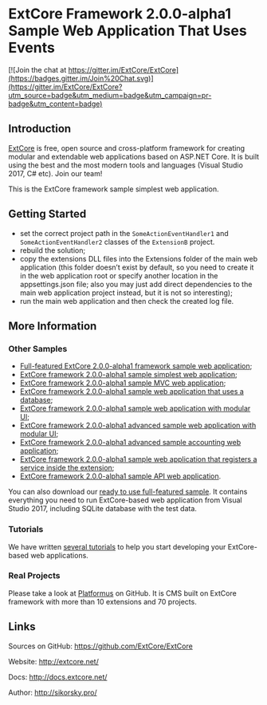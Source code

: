 # ExtCore Framework 2.0.0-alpha1 Sample Web Application That Uses Events

[![Join the chat at https://gitter.im/ExtCore/ExtCore](https://badges.gitter.im/Join%20Chat.svg)](https://gitter.im/ExtCore/ExtCore?utm_source=badge&utm_medium=badge&utm_campaign=pr-badge&utm_content=badge)

## Introduction

[ExtCore](https://github.com/ExtCore/ExtCore) is free, open source and cross-platform framework for creating
modular and extendable web applications based on ASP.NET Core. It is built using the best and the most modern
tools and languages (Visual Studio 2017, C# etc). Join our team!

This is the ExtCore framework sample simplest web application.

## Getting Started

* set the correct project path in the `SomeActionEventHandler1` and `SomeActionEventHandler2` classes of the `ExtensionB` project.
* rebuild the solution;
* copy the extensions DLL files into the Extensions folder of the main web application (this folder doesn’t exist by default,
so you need to create it in the web application root or specify another location in the appsettings.json file; also you may just
add direct dependencies to the main web application project instead, but it is not so interesting);
* run the main web application and then check the created log file.

## More Information

### Other Samples

* [Full-featured ExtCore 2.0.0-alpha1 framework sample web application](https://github.com/ExtCore/ExtCore-Sample);
* [ExtCore framework 2.0.0-alpha1 sample simplest web application](https://github.com/ExtCore/ExtCore-Sample-Simplest);
* [ExtCore framework 2.0.0-alpha1 sample MVC web application](https://github.com/ExtCore/ExtCore-Sample-Mvc);
* [ExtCore framework 2.0.0-alpha1 sample web application that uses a database](https://github.com/ExtCore/ExtCore-Sample-Data);
* [ExtCore framework 2.0.0-alpha1 sample web application with modular UI](https://github.com/ExtCore/ExtCore-Sample-Modular-Ui);
* [ExtCore framework 2.0.0-alpha1 advanced sample web application with modular UI](https://github.com/ExtCore/ExtCore-Sample-Modular-Ui-Adv);
* [ExtCore framework 2.0.0-alpha1 advanced sample accounting web application](https://github.com/ExtCore/ExtCore-Sample-Accounting);
* [ExtCore framework 2.0.0-alpha1 sample web application that registers a service inside the extension](https://github.com/ExtCore/ExtCore-Sample-Service);
* [ExtCore framework 2.0.0-alpha1 sample API web application](https://github.com/ExtCore/ExtCore-Sample-Api).

You can also download our [ready to use full-featured sample](http://extcore.net/files/ExtCore-Sample-2.0.0-alpha1.zip).
It contains everything you need to run ExtCore-based web application from Visual Studio 2017, including SQLite
database with the test data.

### Tutorials

We have written [several tutorials](http://docs.extcore.net/en/latest/getting_started/index.html)
to help you start developing your ExtCore-based web applications.

### Real Projects

Please take a look at [Platformus](https://github.com/Platformus/Platformus) on GitHub. It is CMS
built on ExtCore framework with more than 10 extensions and 70 projects.

## Links

Sources on GitHub: https://github.com/ExtCore/ExtCore

Website: http://extcore.net/

Docs: http://docs.extcore.net/

Author: http://sikorsky.pro/